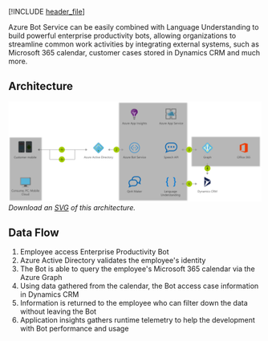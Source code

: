


[!INCLUDE [header_file](../../../includes/sol-idea-header.md)]

Azure Bot Service can be easily combined with Language Understanding to build powerful enterprise productivity bots, allowing organizations to streamline common work activities by integrating external systems, such as Microsoft 365 calendar, customer cases stored in Dynamics CRM and much more.

## Architecture

![Architecture Diagram](../media/enterprise-productivity-chatbot.png)
*Download an [SVG](../media/enterprise-productivity-chatbot.svg) of this architecture.*

## Data Flow

1. Employee access Enterprise Productivity Bot
1. Azure Active Directory validates the employee's identity
1. The Bot is able to query the employee's Microsoft 365 calendar via the Azure Graph
1. Using data gathered from the calendar, the Bot access case information in Dynamics CRM
1. Information is returned to the employee who can filter down the data without leaving the Bot
1. Application insights gathers runtime telemetry to help the development with Bot performance and usage
